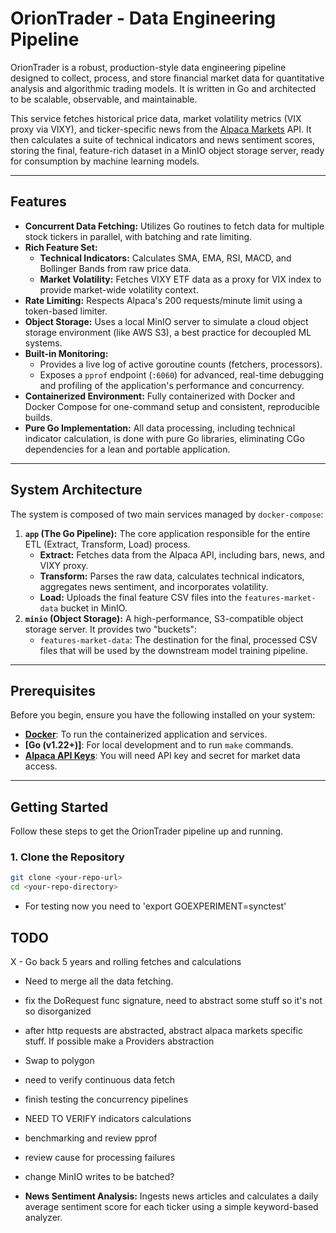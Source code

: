 # OrionTrader - Data Engineering Pipeline

OrionTrader is a robust, production-style data engineering pipeline designed to collect, process, and store financial market data for quantitative analysis and algorithmic trading models. It is written in Go and architected to be scalable, observable, and maintainable.

This service fetches historical price data, market volatility metrics (VIX proxy via VIXY), and ticker-specific news from the [Alpaca Markets](https://alpaca.markets/) API. It then calculates a suite of technical indicators and news sentiment scores, storing the final, feature-rich dataset in a MinIO object storage server, ready for consumption by machine learning models.

---

## Features

- **Concurrent Data Fetching:** Utilizes Go routines to fetch data for multiple stock tickers in parallel, with batching and rate limiting.
- **Rich Feature Set:**
  - **Technical Indicators:** Calculates SMA, EMA, RSI, MACD, and Bollinger Bands from raw price data.
  - **Market Volatility:** Fetches VIXY ETF data as a proxy for VIX index to provide market-wide volatility context.
- **Rate Limiting:** Respects Alpaca's 200 requests/minute limit using a token-based limiter.
- **Object Storage:** Uses a local MinIO server to simulate a cloud object storage environment (like AWS S3), a best practice for decoupled ML systems.
- **Built-in Monitoring:**
  - Provides a live log of active goroutine counts (fetchers, processors).
  - Exposes a `pprof` endpoint (`:6060`) for advanced, real-time debugging and profiling of the application's performance and concurrency.
- **Containerized Environment:** Fully containerized with Docker and Docker Compose for one-command setup and consistent, reproducible builds.
- **Pure Go Implementation:** All data processing, including technical indicator calculation, is done with pure Go libraries, eliminating CGo dependencies for a lean and portable application.

---

## System Architecture

The system is composed of two main services managed by `docker-compose`:

1. **`app` (The Go Pipeline):** The core application responsible for the entire ETL (Extract, Transform, Load) process.
   - **Extract:** Fetches data from the Alpaca API, including bars, news, and VIXY proxy.
   - **Transform:** Parses the raw data, calculates technical indicators, aggregates news sentiment, and incorporates volatility.
   - **Load:** Uploads the final feature CSV files into the `features-market-data` bucket in MinIO.
2. **`minio` (Object Storage):** A high-performance, S3-compatible object storage server. It provides two "buckets":
   - `features-market-data`: The destination for the final, processed CSV files that will be used by the downstream model training pipeline.

---

## Prerequisites

Before you begin, ensure you have the following installed on your system:

- **[Docker](https://www.docker.com/products/docker-desktop/)**: To run the containerized application and services.
- **[Go (v1.22+)]**: For local development and to run `make` commands.
- **[Alpaca API Keys](https://app.alpaca.markets/signup)**: You will need API key and secret for market data access.

---

## Getting Started

Follow these steps to get the OrionTrader pipeline up and running.

### 1. Clone the Repository

```bash
git clone <your-repo-url>
cd <your-repo-directory>
```

- For testing now you need to 'export GOEXPERIMENT=synctest'

## TODO

X - Go back 5 years and rolling fetches and calculations

- Need to merge all the data fetching.
- fix the DoRequest func signature, need to abstract some stuff so it's not so disorganized
- after http requests are abstracted, abstract alpaca markets specific stuff. If possible
  make a Providers abstraction
- Swap to polygon

- need to verify continuous data fetch

- finish testing the concurrency pipelines
- NEED TO VERIFY indicators calculations
- benchmarking and review pprof
- review cause for processing failures
- change MinIO writes to be batched?
- **News Sentiment Analysis:** Ingests news articles and calculates a daily average sentiment score for each ticker using a simple keyword-based analyzer.
